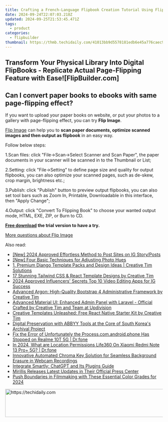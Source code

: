 ```yaml
---
title: Crafting a French-Language Flipbook Creation Tutorial Using FlipBuilder Platform
date: 2024-09-24T22:07:03.218Z
updated: 2024-09-25T21:53:45.471Z
tags:
  - product
categories:
  - flipbuilder
thumbnail: https://thmb.techidaily.com/41013bb9d5578181edb6e45a776caec9c659ae0e0a46b5b738c8bb20ba9b672f.jpg
---
```


## Transform Your Physical Library Into Digital FlipBooks - Replicate Actual Page-Flipping Feature with Ease![FlipBuilder.com]

## Can I convert paper books to ebooks with same page-flipping effect?

If you want to upload your paper books on website, or put your photos to a gallery with page-flipping effect, you can try **Flip Image**. 

[Flip Image](https://tools.techidaily.com/flipbuilder/products/) can help you to **scan paper documents, optimize scanned images and then output as flipbook** in an easy way.

Follow below steps:

1.Scan files: click "File->Scan->Select Scanner and Scan Paper", the paper documents in your scanner will be scanned in to the Thumbnail or List;

2.Setting: click "File->Setting" to define page size and quality for output flipbooks, you can also optimize your scanned pages, such as de-skew, crop margin, brightness etc.;

3.Publish: click "Publish" button to preview output flipbooks, you can also set tool bars such as Zoom In, Printable, Downloadable in this interface, then "Apply Change";

4.Output: click "Convert To Flipping Book" to choose your wanted output mode, HTML, EXE, ZIP, or Burn to CD.

**[Free download](https://tools.techidaily.com/flipbuilder/products/) the trial version to have a try.** 

[More questions about Flip Image](https://tools.techidaily.com/flipbuilder/products/)

<ins class="adsbygoogle"
     style="display:block"
     data-ad-format="autorelaxed"
     data-ad-client="ca-pub-7571918770474297"
     data-ad-slot="1223367746"></ins>

<ins class="adsbygoogle"
     style="display:block"
     data-ad-client="ca-pub-7571918770474297"
     data-ad-slot="8358498916"
     data-ad-format="auto"
     data-full-width-responsive="true"></ins>

<span class="atpl-alsoreadstyle">Also read:</span>
<div><ul>
<li><a href="https://instagram-video-files.techidaily.com/new-2024-approved-effortless-method-to-post-sites-on-ig-storyposts/"><u>[New] 2024 Approved Effortless Method to Post Sites on IG Story/Posts</u></a></li>
<li><a href="https://some-knowledge.techidaily.com/new-four-basic-techniques-for-adjusting-photo-hues/"><u>[New] Four Basic Techniques for Adjusting Photo Hues</u></a></li>
<li><a href="https://discover-comparisons.techidaily.com/1-premium-django-template-packs-and-design-ideas-creative-tim-solutions/"><u>1. Premium Django Template Packs and Design Ideas | Creative Tim Solutions</u></a></li>
<li><a href="https://discover-comparisons.techidaily.com/17-stunning-tailwind-css-and-react-template-designs-by-creative-tim/"><u>17 Stunning Tailwind CSS & React Template Designs by Creative Tim</u></a></li>
<li><a href="https://instagram-videos.techidaily.com/2024-approved-influencers-secrets-top-10-video-editing-apps-for-ig-success/"><u>2024 Approved Influencers' Secrets Top 10 Video Editing Apps for IG Success</u></a></li>
<li><a href="https://discover-comparisons.techidaily.com/advanced-argon-high-quality-bootstrap-4-administrative-framework-by-creative-tim/"><u>Advanced Argon: High-Quality Bootstrap 4 Administrative Framework by Creative Tim</u></a></li>
<li><a href="https://discover-comparisons.techidaily.com/advanced-material-ui-enhanced-admin-panel-with-laravel-official-crafted-by-creative-tim-and-team-at-updivision/"><u>Advanced Material UI: Enhanced Admin Panel with Laravel - Official Crafted by Creative Tim and Team at Updivision</u></a></li>
<li><a href="https://discover-comparisons.techidaily.com/creative-templates-unleashed-free-react-native-starter-kit-by-creative-tim/"><u>Creative Templates Unleashed: Free React Native Starter Kit by Creative Tim</u></a></li>
<li><a href="https://solve-hot.techidaily.com/digital-preservation-with-abbyy-tools-at-the-core-of-south-koreas-archival-project/"><u>Digital Preservation with ABBYY Tools at the Core of South Korea's Archival Project</u></a></li>
<li><a href="https://howto.techidaily.com/fix-the-error-of-unfortunately-the-processcomandroidphone-has-stopped-on-realme-10t-5g-drfone-by-drfone-fix-android-problems-fix-android-problems/"><u>Fix the Error of Unfortunately the Process.com.android.phone Has Stopped on Realme 10T 5G | Dr.fone</u></a></li>
<li><a href="https://phone-solutions.techidaily.com/in-2024-what-are-location-permissions-life360-on-xiaomi-redmi-note-13-proplus-5g-drfone-by-drfone-virtual-android/"><u>In 2024, What are Location Permissions Life360 On Xiaomi Redmi Note 13 Pro+ 5G? | Dr.fone</u></a></li>
<li><a href="https://discover-comparisons.techidaily.com/innovative-automated-chroma-key-solution-for-seamless-background-erasure-in-webcam-recordings/"><u>Innovative Automated Chroma Key Solution for Seamless Background Erasure in Webcam Recordings</u></a></li>
<li><a href="https://tech-hub.techidaily.com/integrate-smartly-chatgpt-and-its-plugins-guide/"><u>Integrate Smartly: ChatGPT and Its Plugins Guide</u></a></li>
<li><a href="https://discover-comparisons.techidaily.com/mirillis-releases-latest-updates-in-their-official-press-center/"><u>Mirillis Releases Latest Updates in Their Official Press Center</u></a></li>
<li><a href="https://extra-guidance.techidaily.com/push-boundaries-in-filmmaking-with-these-essential-color-grades-for-2024/"><u>Push Boundaries in Filmmaking with These Essential Color Grades for 2024</u></a></li>
</ul></div>

<!-- affiliate ads begin -->
<a href="https://aligracehair.sjv.io/c/5597632/1972698/19272" target="_top" id="1972698">
  <img src="//a.impactradius-go.com/display-ad/19272-1972698" border="0" alt="https://techidaily.com" width="728" height="90"/>
</a>
<img height="0" width="0" src="https://aligracehair.sjv.io/i/5597632/1972698/19272" style="position:absolute;visibility:hidden;" border="0" />
<!-- affiliate ads end -->

